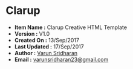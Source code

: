 # Clarup

* **Item Name :** Clarup  Creative HTML Template 
* **Version :** V1.0 
* **Created On :** 13/Sep/2017 
* **Last Updated :** 17/Sep/2017 
* **Author :** [Varun Sridharan](http://varunsridharan.in)  
* **Email :** varunsridharan23@gmail.com

